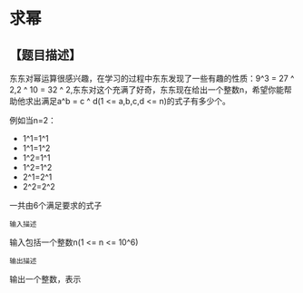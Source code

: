 # 求幂

## 【题目描述】

东东对幂运算很感兴趣，在学习的过程中东东发现了一些有趣的性质：9^3 = 27 ^ 2,2 ^ 10 = 32 ^ 2,东东对这个充满了好奇，东东现在给出一个整数n，希望你能帮助他求出满足a^b = c ^ d(1 <= a,b,c,d <= n)的式子有多少个。

例如当n=2：

+ 1^1=1^1
+ 1^1=1^2
+ 1^2=1^1
+ 1^2=1^2
+ 2^1=2^1
+ 2^2=2^2

一共由6个满足要求的式子

`输入描述`

输入包括一个整数n(1 <= n <= 10^6)

`输出描述`

输出一个整数，表示 
